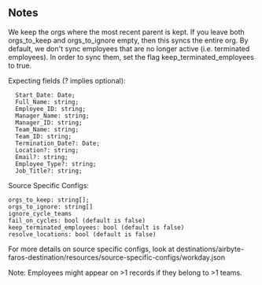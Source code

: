## Notes
We keep the orgs where the most recent parent is kept.
If you leave both orgs_to_keep and orgs_to_ignore empty, then this
syncs the entire org.
By default, we don't sync employees that are no longer active (i.e. terminated employees).
In order to sync them, set the flag keep_terminated_employees to true.

Expecting fields (? implies optional):
```
  Start_Date: Date;
  Full_Name: string;
  Employee_ID: string;
  Manager_Name: string;
  Manager_ID: string;
  Team_Name: string;
  Team_ID: string;
  Termination_Date?: Date;
  Location?: string;
  Email?: string;
  Employee_Type?: string;
  Job_Title?: string;
```

Source Specific Configs:
```
orgs_to_keep: string[];
orgs_to_ignore: string[]
ignore_cycle_teams
fail_on_cycles: bool (default is false)
keep_terminated_employees: bool (default is false)
resolve_locations: bool (default is false)

```
For more details on source specific configs, look at 
destinations/airbyte-faros-destination/resources/source-specific-configs/workday.json

Note: 
Employees might appear on >1 records if they belong to >1 teams.
